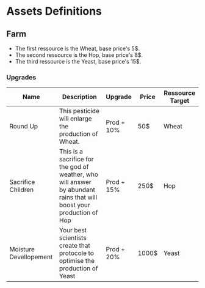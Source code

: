 # Assets Definitions

## Farm

 - The first ressource is the Wheat, base price's 5$.
 - The second ressource is the Hop, base price's 8$.
 - The third ressource is the Yeast, base price's 15$.

### Upgrades

| Name     | Description | Upgrade     | Price | Ressource Target |
|----------|-------------|-------------|-------|--------| 
| Round Up | This pesticide will enlarge the production of Wheat. | Prod + 10%  | 50$ | Wheat 
| Sacrifice Children  | This is a sacrifice for the god of weather, who will answer by abundant rains that will boost your production of Hop | Prod + 15%  | 250$  | Hop |
| Moisture Devellopement | Your best scientists create that protocole to optimise the production of Yeast | Prod + 20%  | 1000$ | Yeast |
